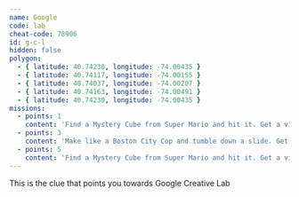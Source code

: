 ```yaml
---
name: Google
code: lab
cheat-code: 78906
id: g-c-l
hidden: false
polygon:
  - { latitude: 40.74230, longitude: -74.00435 }
  - { latitude: 40.74117, longitude: -74.00155 }
  - { latitude: 40.74037, longitude: -74.00207 }
  - { latitude: 40.74163, longitude: -74.00491 }
  - { latitude: 40.74230, longitude: -74.00435 }
missions:
  - points: 1
    content: 'Find a Mystery Cube from Super Mario and hit it. Get a video for a power up of 2 stars.'
  - points: 3
    content: 'Make like a Boston City Cop and tumble down a slide. Get the scene on video for 3 points.'
  - points: 5
    content: 'Find a Mystery Cube from Super Mario and hit it. Get a video for a power up of 2 stars.'
---
```


This is the clue that points you towards Google Creative Lab